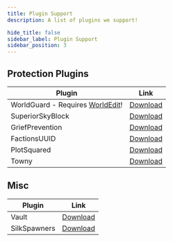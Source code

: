 ```yaml
---
title: Plugin Support
description: A list of plugins we support!

hide_title: false
sidebar_label: Plugin Support
sidebar_position: 3
---
```

## Protection Plugins
| Plugin                                                              | Link                                                                 |
|---------------------------------------------------------------------|----------------------------------------------------------------------|
| WorldGuard - Requires [WorldEdit](https://enginehub.org/worldedit)! | [Download](https://enginehub.org/worldguard)                         |
| SuperiorSkyBlock                                                    | [Download](https://bg-software.com/superiorskyblock/)                |
| GriefPrevention                                                     | [Download](https://www.spigotmc.org/resources/griefprevention.1884/) |
| FactionsUUID                                                        | [Download](https://www.spigotmc.org/resources/factionsuuid.1035/)    |
| PlotSquared                                                         | [Download](https://github.com/IntellectualSites/PlotSquared/)        |
| Towny                                                               | [Download](https://github.com/TownyAdvanced/Towny)                   |

## Misc
| Plugin       | Link                                                        |
|--------------|-------------------------------------------------------------|
| Vault        | [Download](https://www.spigotmc.org/resources/vault.34315/) |
| SilkSpawners | [Download](https://dev.bukkit.org/projects/silkspawners)    |